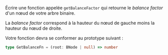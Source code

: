Écrire une fonction appelée `getBalanceFactor` qui retourne le *balance factor* d'un nœud de votre arbre binaire.

La *balance factor* correspond à la hauteur du nœud de gauche moins la hauteur du nœud de droite.

Votre fonction devra se conformer au prototype suivant :

```typescript
type GetBalanceFn = (root: BNode | null) => number
```